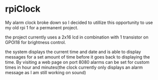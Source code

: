 # rpiClock

My alarm clock broke down so I decided to utillize this opportunity to use my old rpi 1 for a permanent project. 

the project currently uses a 2x16 lcd in combination with 1 transistor on GPOI18 for brightness control. 

the system displays the current time and date and is able to display messages for a set amount of time before it goes back to displaying the time. By visiting a web page on port 8080 alarms can be set for custom times in hour and minutes(the clock currently only displays an alarm message as I am still working on sound) 
